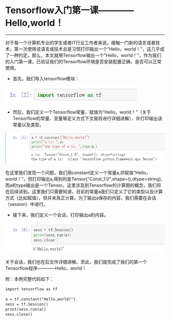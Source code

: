 # Tensorflow入门第一课————Hello,world！
---
对于每一个计算机专业的学生或者IT行业工作者来说，接触一门新的语言或者技术，第一次使用该语言或技术总是习惯打印输出一个“Hello，world！”，这几乎成了一种约定。那么，本文就用Tensorflow输出一个“Hello，world！”，作为我们的入门第一课，已验证我们的Tensorflow环境是否安装配置正确，是否可以正常使用。

* 首先，我们导入tensorflow模块：

![](/assets/TIM图片20180430115942.png)

* 然后，我们定义一个Tensorflow常量，赋值为“Hello，world！”（关于Tensorflow的常量、变量等定义方式下文我将进行详细讲解），并打印输出该常量以及类型。

![](/assets/TIM截图20180430120547.png)

在这里我们发现一个问题，我们用constant定义一个常量a,并赋值“Hello，world！”，但打印输出a,得到的是Tensor("Const_1:0",shape=(),dtype=string),而a的type输出是一个Tensor。这里涉及到Tensorflow的计算图的概念，我们将在后续讲到。这里我们只需要知道，目前的常量a我们只定义了它的类型以及计算方式（比如赋值），但并未真正计算。为了输出a保存的内容，我们需要在会话（session）中进行。

* 接下来，我们定义一个会话，打印输出a的内容。

![](/assets/TIM截图20180430121815.png)

关于会话，我们也在后文作详细讲解。至此，我们就完成了我们的第一个Tensorflow程序————Hello，world！

附：本例完整代码如下：
```
import tensorflow as tf

a = tf.constant("Hello,world!")
sess = tf.Session()
print(sess.run(a))
sess.close()

```


